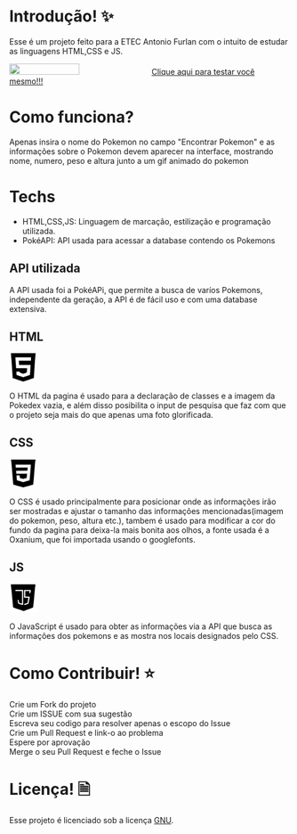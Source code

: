 # Introdução! ✨
Esse é um projeto feito para a ETEC Antonio Furlan com o intuito de estudar as linguagens HTML,CSS e JS.

<img src="https://github.com/Igor-Lima07/Poke-da-Dex/blob/main/preview.gif?raw=true" width=50% height=50%>
<link href"http://www.poke-da-dex.vercel.app">
<a href="poke-da-dex.vercel.app">Clique aqui para testar você mesmo!!!</a>

# Como funciona?

  Apenas insira o nome do Pokemon no campo "Encontrar Pokemon" e as informações sobre o Pokemon devem aparecer na interface, 
 mostrando nome, numero, peso e altura junto a um gif animado do pokemon

# Techs

* HTML,CSS,JS: Linguagem de marcação, estilização e programação utilizada.
* PokéAPI: API usada para acessar a database contendo os Pokemons

## API utilizada 

   A API usada foi a PokéAPi, que permite a busca de varíos Pokemons, independente da geração, a API é de fácil uso e com
  uma database extensiva.

## HTML

<img src="https://github.com/Igor-Lima07/Poke-da-Dex/blob/main/imgs_github/html%20(1).png?raw=true" width=10% height=10%>

   O HTML da pagina é usado para a declaração de classes e a imagem da Pokedex vazia, e além disso posibilita o input de pesquisa 
  que faz com que o projeto seja mais do que apenas uma foto glorificada.

## CSS

<img src="https://github.com/Igor-Lima07/Poke-da-Dex/blob/main/imgs_github/css-3.png?raw=true" width=10% height=10%>

   O CSS é usado principalmente para posicionar onde as informações irão ser mostradas e ajustar o tamanho das informações mencionadas(imagem do pokemon, peso, altura etc.), tambem é usado para modificar a cor do fundo da pagina para deixa-la mais bonita aos olhos, a fonte usada é a Oxanium, que foi importada usando o googlefonts.
   
## JS 

<img src="https://github.com/Igor-Lima07/Poke-da-Dex/blob/main/imgs_github/javascript.png?raw=true" width=10% height=10%>
  
   O JavaScript é usado para obter as informações via a API que busca as informações dos pokemons e as mostra nos locais designados pelo CSS.

# Como Contribuir! ⭐

Crie um Fork do projeto<br>
Crie um ISSUE com sua sugestão<br>
Escreva seu codigo para resolver apenas o escopo do Issue<br>
Crie um Pull Request e link-o ao problema<br>
Espere por aprovação<br>
Merge o seu Pull Request e feche o Issue

# Licença! 🗎

Esse projeto é licenciado sob a licença <a href="https://github.com/Igor-Lima07/Poke-da-Dex/blob/main/LICENSE">GNU</a>.
